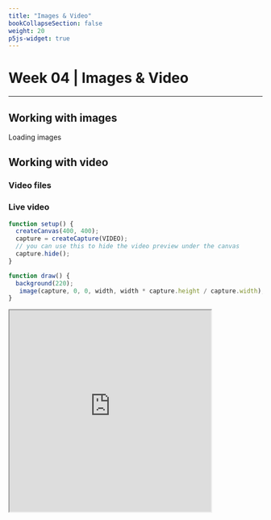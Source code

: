 ```yaml
---
title: "Images & Video"
bookCollapseSection: false
weight: 20
p5js-widget: true
---
```


# Week 04 | Images & Video

---

## Working with images

Loading images

## Working with video

### Video files

### Live video

```js
function setup() {
  createCanvas(400, 400);
  capture = createCapture(VIDEO);
  // you can use this to hide the video preview under the canvas
  capture.hide();
}

function draw() {
  background(220);
   image(capture, 0, 0, width, width * capture.height / capture.width);
}
```

<iframe src="https://openprocessing.org/sketch/1672488/embed/?plusEmbedHash=MWJmOGRlMWUxMjU4MzFmMjUwNjJjMzU3YjI0MmY5ZTBkY2FjZTJhZDAwOTU1NzJiNTg3YzczNGU5ZGNlNDgwYTQ0NjJiYWQ3MjcyYTNjMzVmYjkwNzYwNWFmNWNhNmNiYTY1ZGEyZWRjNjdkMTZjMTVmNjJlOTUyYTMxZGU1MGFoRGkyUUo5WGwyYi8zMTk1UGUzT3J0ck5ZWmpuN0l2OTZza3laVWZMQmE0eFlqT2xVcWRGMHFrdU1KbjdBdjNuMEtybTE1cGtkc1FOWEluaWcyZ0xQUT09&plusEmbedTitle=true" width="400" height="400"></iframe>